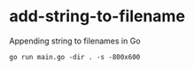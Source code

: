 # add-string-to-filename
Appending string to filenames in Go

```
go run main.go -dir . -s -800x600
```